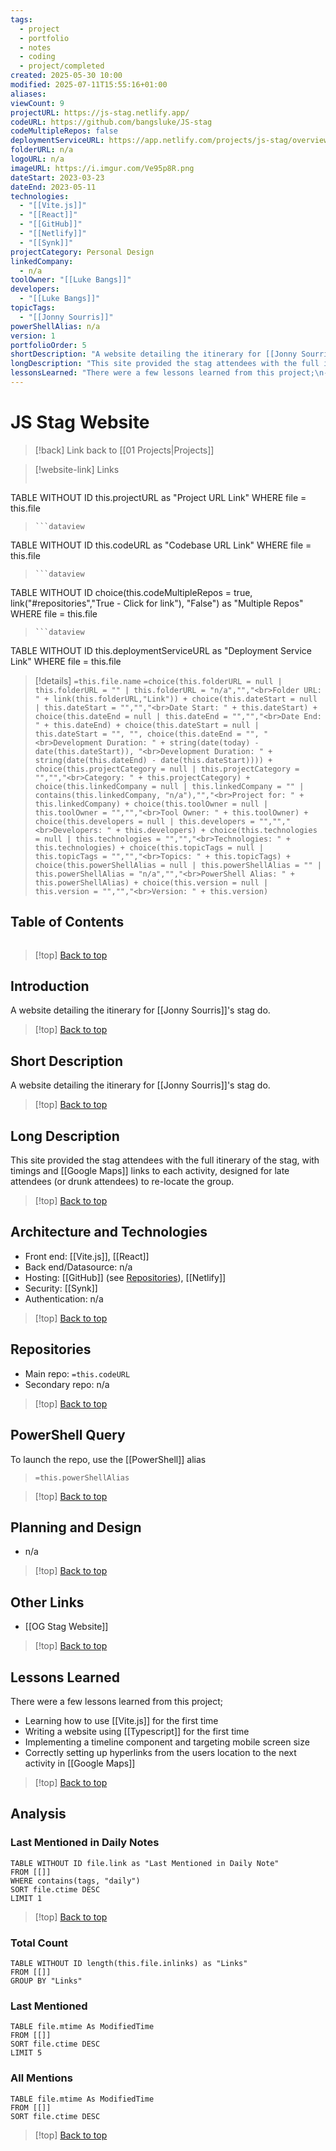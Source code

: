```yaml
---
tags:
  - project
  - portfolio
  - notes
  - coding
  - project/completed
created: 2025-05-30 10:00
modified: 2025-07-11T15:55:16+01:00
aliases: 
viewCount: 9
projectURL: https://js-stag.netlify.app/
codeURL: https://github.com/bangsluke/JS-stag
codeMultipleRepos: false
deploymentServiceURL: https://app.netlify.com/projects/js-stag/overview
folderURL: n/a
logoURL: n/a
imageURL: https://i.imgur.com/Ve95p8R.png
dateStart: 2023-03-23
dateEnd: 2023-05-11
technologies:
  - "[[Vite.js]]"
  - "[[React]]"
  - "[[GitHub]]"
  - "[[Netlify]]"
  - "[[Synk]]"
projectCategory: Personal Design
linkedCompany:
  - n/a
toolOwner: "[[Luke Bangs]]"
developers:
  - "[[Luke Bangs]]"
topicTags:
  - "[[Jonny Sourris]]"
powerShellAlias: n/a
version: 1
portfolioOrder: 5
shortDescription: "A website detailing the itinerary for [[Jonny Sourris]]'s stag do."
longDescription: "This site provided the stag attendees with the full itinerary of the stag, with timings and [[Google Maps]] links to each activity, designed for late attendees (or drunk attendees) to re-locate the group."
lessonsLearned: "There were a few lessons learned from this project;\n- Learning how to use [[Vite.js]] for the first time\n- Writing a website using [[Typescript]] for the first time\n- Implementing a timeline component and targeting mobile screen size\n- Correctly setting up hyperlinks from the users location to the next activity in [[Google Maps]]"
---
```

# JS Stag Website

> [!back] Link back to [[01 Projects|Projects]]

>[!website-link] Links
> ```dataview
TABLE WITHOUT ID this.projectURL as "Project URL Link"
WHERE file = this.file
>```
>```dataview
TABLE WITHOUT ID this.codeURL as "Codebase URL Link"
WHERE file = this.file
>```
>```dataview
TABLE WITHOUT ID choice(this.codeMultipleRepos = true, link("#repositories","True - Click for link"), "False") as "Multiple Repos"
WHERE file = this.file
>```
>```dataview
TABLE WITHOUT ID this.deploymentServiceURL as "Deployment Service Link"
WHERE file = this.file

>[!details]  `=this.file.name`
>`=choice(this.folderURL = null | this.folderURL = "" | this.folderURL = "n/a","","<br>Folder URL: " + link(this.folderURL,"Link")) + choice(this.dateStart = null | this.dateStart = "","","<br>Date Start: " + this.dateStart) + choice(this.dateEnd = null | this.dateEnd = "","","<br>Date End: " + this.dateEnd) + choice(this.dateStart = null | this.dateStart = "", "", choice(this.dateEnd = "", "<br>Development Duration: " + string(date(today) - date(this.dateStart)), "<br>Development Duration: " + string(date(this.dateEnd) - date(this.dateStart)))) + choice(this.projectCategory = null | this.projectCategory = "","","<br>Category: " + this.projectCategory) + choice(this.linkedCompany = null | this.linkedCompany = "" | contains(this.linkedCompany, "n/a"),"","<br>Project for: " + this.linkedCompany) + choice(this.toolOwner = null | this.toolOwner = "","","<br>Tool Owner: " + this.toolOwner) + choice(this.developers = null | this.developers = "","","<br>Developers: " + this.developers) + choice(this.technologies = null | this.technologies = "","","<br>Technologies: " + this.technologies) + choice(this.topicTags = null | this.topicTags = "","","<br>Topics: " + this.topicTags) + choice(this.powerShellAlias = null | this.powerShellAlias = "" | this.powerShellAlias = "n/a","","<br>PowerShell Alias: " + this.powerShellAlias) + choice(this.version = null | this.version = "","","<br>Version: " + this.version)`

## Table of Contents

```table-of-contents
```

>[!top] [Back to top](#Table%20of%20Contents)

## Introduction

A website detailing the itinerary for [[Jonny Sourris]]'s stag do.

>[!top] [Back to top](#Table%20of%20Contents)

## Short Description

A website detailing the itinerary for [[Jonny Sourris]]'s stag do.

>[!top] [Back to top](#Table%20of%20Contents)

## Long Description

This site provided the stag attendees with the full itinerary of the stag, with timings and [[Google Maps]] links to each activity, designed for late attendees (or drunk attendees) to re-locate the group.

>[!top] [Back to top](#Table%20of%20Contents)

## Architecture and Technologies

- Front end: [[Vite.js]], [[React]]
- Back end/Datasource: n/a
- Hosting: [[GitHub]] (see [Repositories](#repositories)), [[Netlify]]
- Security: [[Synk]]
- Authentication: n/a

>[!top] [Back to top](#Table%20of%20Contents)

## Repositories

- Main repo: `=this.codeURL`
- Secondary repo: n/a

>[!top] [Back to top](#Table%20of%20Contents)

## PowerShell Query

To launch the repo, use the [[PowerShell]] alias 

> `=this.powerShellAlias`

>[!top] [Back to top](#Table%20of%20Contents)

## Planning and Design

- n/a

>[!top] [Back to top](#Table%20of%20Contents)

## Other Links

- [[OG Stag Website]]

>[!top] [Back to top](#Table%20of%20Contents)

## Lessons Learned

There were a few lessons learned from this project;
- Learning how to use [[Vite.js]] for the first time
- Writing a website using [[Typescript]] for the first time
- Implementing a timeline component and targeting mobile screen size
- Correctly setting up hyperlinks from the users location to the next activity in [[Google Maps]]

>[!top] [Back to top](#Table%20of%20Contents)

## Analysis

### Last Mentioned in Daily Notes

```dataview
TABLE WITHOUT ID file.link as "Last Mentioned in Daily Note"
FROM [[]]
WHERE contains(tags, "daily")
SORT file.ctime DESC
LIMIT 1
```

>[!top] [Back to top](#Table%20of%20Contents)

### Total Count

```dataview
TABLE WITHOUT ID length(this.file.inlinks) as "Links"
FROM [[]]
GROUP BY "Links"
```

### Last Mentioned

```dataview
TABLE file.mtime As ModifiedTime
FROM [[]]
SORT file.ctime DESC
LIMIT 5
```

### All Mentions

```dataview
TABLE file.mtime As ModifiedTime
FROM [[]]
SORT file.ctime DESC
```

>[!top] [Back to top](#Table%20of%20Contents)